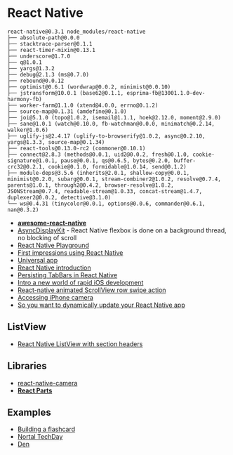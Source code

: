 # React Native

```
react-native@0.3.1 node_modules/react-native
├── absolute-path@0.0.0
├── stacktrace-parser@0.1.1
├── react-timer-mixin@0.13.1
├── underscore@1.7.0
├── q@1.0.1
├── yargs@1.3.2
├── debug@2.1.3 (ms@0.7.0)
├── rebound@0.0.12
├── optimist@0.6.1 (wordwrap@0.0.2, minimist@0.0.10)
├── jstransform@10.0.1 (base62@0.1.1, esprima-fb@13001.1.0-dev-harmony-fb)
├── worker-farm@1.1.0 (xtend@4.0.0, errno@0.1.2)
├── source-map@0.1.31 (amdefine@0.1.0)
├── joi@5.1.0 (topo@1.0.2, isemail@1.1.1, hoek@2.12.0, moment@2.9.0)
├── sane@1.0.1 (watch@0.10.0, fb-watchman@0.0.0, minimatch@0.2.14, walker@1.0.6)
├── uglify-js@2.4.17 (uglify-to-browserify@1.0.2, async@0.2.10, yargs@1.3.3, source-map@0.1.34)
├── react-tools@0.13.0-rc2 (commoner@0.10.1)
├── connect@2.8.3 (methods@0.0.1, uid2@0.0.2, fresh@0.1.0, cookie-signature@1.0.1, pause@0.0.1, qs@0.6.5, bytes@0.2.0, buffer-crc32@0.2.1, cookie@0.1.0, formidable@1.0.14, send@0.1.2)
├── module-deps@3.5.6 (inherits@2.0.1, shallow-copy@0.0.1, minimist@0.2.0, subarg@0.0.1, stream-combiner2@1.0.2, resolve@0.7.4, parents@1.0.1, through2@0.4.2, browser-resolve@1.8.2, JSONStream@0.7.4, readable-stream@1.0.33, concat-stream@1.4.7, duplexer2@0.0.2, detective@3.1.0)
└── ws@0.4.31 (tinycolor@0.0.1, options@0.0.6, commander@0.6.1, nan@0.3.2)
```

* [**awesome-react-native**](https://github.com/jondot/awesome-react-native)
* [AsyncDisplayKit](http://asyncdisplaykit.org/) - React Native flexbox is done on a background thread, no blocking of scroll
* [React Native Playground](https://rnplay.org/)
* [First impressions using React Native](http://jlongster.com/First-Impressions-using-React-Native)
* [Universal app](http://blog.typework.com/react-native-universal/)
* [React Native introduction](http://www.appcoda.com/react-native-introduction/)
* [Persisting TabBars in React Native](http://richardkho.com/persisting-tabbars-in-react-native/)
* [Intro a new world of rapid iOS development](http://www.ibm.com/developerworks/library/mo-bluemix-react-native-ios8/index.html)
* [React-native animated ScrollView row swipe action](http://browniefed.com/blog/2015/08/01/react-native-animated-listview-row-swipe/)
* [Accessing iPhone camera](http://www.gettopical.com/reactjs/cd58c200b8cfd217e9ed03fc7f0c0cc6?src=twitter)
* [So you want to dynamically update your React Native app](https://medium.com/@clayallsopp/so-you-want-to-dynamically-update-your-react-native-app-d1d88bf11ede)

## ListView

* [React Native ListView with section headers](http://moduscreate.com/react-native-listview-with-section-headers/)

## Libraries

* [react-native-camera](https://github.com/lwansbrough/react-native-camera)
* [**React Parts**](http://react.parts/native-ios)

## Examples

* [Building a flashcard](http://herman.asia/building-a-flashcard-app-with-react-native)
* [Nortal TechDay](https://github.com/mikkoj/NortalTechDay)
* [Den](https://github.com/asamiller/den)
